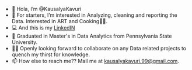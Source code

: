 - 👋 Hola, I’m @KausalyaKavuri
- 👀 For starters, I’m interested in Analyzing, cleaning and reporting the Data. Interested in ART and Cooking👩‍🍳. 
- 💻 And this is my [LinkedIN](https://www.linkedin.com/in/kausalya-kavuri/)
- 🏫 Graduated in Master's in Data Analytics from Pennsylvania State University.
- 👩‍💼 Openly looking forward to collaborate on any Data related projects to quench my thirst for knowledge.
- 📫 How else to reach me?? Mail me at kausalyakavuri.99@gmail.com.

<!---
KausalyaKavuri/KausalyaKavuri is a ✨ special ✨ repository because its `README.md` (this file) appears on your GitHub profile.
You can click the Preview link to take a look at your changes.
--->
